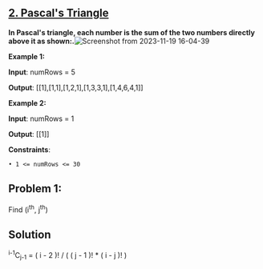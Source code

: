 <h2><a href="https://leetcode.com/problems/pascals-triangle/description/">2. Pascal's Triangle</a></h2>

**In Pascal's triangle, each number is the sum of the two numbers directly above it as shown:.**![Screenshot from 2023-11-19 16-04-39](https://github.com/sanjay9616/Striver_180/assets/87460579/d3664cdc-f096-403e-ba77-b5136b74cc6d)



**Example 1:**

**Input**: numRows = 5

**Output**: [[1],[1,1],[1,2,1],[1,3,3,1],[1,4,6,4,1]]


**Example 2:**

**Input**: numRows = 1

**Output**: [[1]]

**Constraints**:

    • 1 <= numRows <= 30

<h2>Problem 1: </h2>
Find (i<sup>th</sup>, j<sup>th</sup>)

<h2>Solution</h2>
<sup>i-1</sup>C<sub>j-1</sub> = ( i - 2 )! / ( ( j - 1 )! * ( i - j )! )

